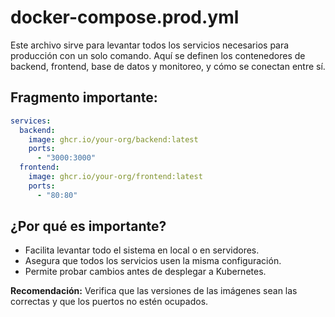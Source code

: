 # docker-compose.prod.yml

Este archivo sirve para levantar todos los servicios necesarios para producción con un solo comando. Aquí se definen los contenedores de backend, frontend, base de datos y monitoreo, y cómo se conectan entre sí.

## Fragmento importante:
```yaml
services:
  backend:
    image: ghcr.io/your-org/backend:latest
    ports:
      - "3000:3000"
  frontend:
    image: ghcr.io/your-org/frontend:latest
    ports:
      - "80:80"
```

## ¿Por qué es importante?
- Facilita levantar todo el sistema en local o en servidores.
- Asegura que todos los servicios usen la misma configuración.
- Permite probar cambios antes de desplegar a Kubernetes.

**Recomendación:**
Verifica que las versiones de las imágenes sean las correctas y que los puertos no estén ocupados. 